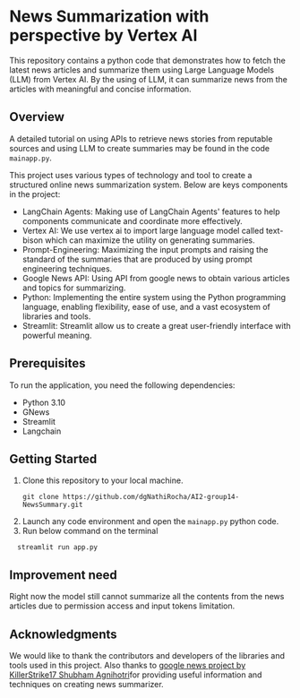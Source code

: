 # News Summarization with perspective by Vertex AI

This repository contains a python code that demonstrates how to fetch the latest news articles and summarize them using Large Language Models (LLM) from Vertex AI. By the using of LLM, it can summarize news from the articles with meaningful and concise information.

## Overview

A detailed tutorial on using APIs to retrieve news stories from reputable sources and using LLM to create summaries may be found in the code `mainapp.py`.

This project uses various types of technology and tool to create a structured online news summarization system. Below are keys components in the project:

- LangChain Agents: Making use of LangChain Agents' features to help components communicate and coordinate more effectively.
- Vertex AI: We use vertex ai to import large language model called text-bison which can maximize the utility on generating summaries.
- Prompt-Engineering: Maximizing the input prompts and raising the standard of the summaries that are produced by using prompt engineering techniques.
- Google News API: Using API from google news to obtain various articles and topics for summarizing.
- Python: Implementing the entire system using the Python programming language, enabling flexibility, ease of use, and a vast ecosystem of libraries and tools.
- Streamlit: Streamlit allow us to create a great user-friendly interface with powerful meaning.

## Prerequisites

To run the application, you need the following dependencies:

- Python 3.10
- GNews
- Streamlit
- Langchain

## Getting Started

1. Clone this repository to your local machine.
   ```
   git clone https://github.com/dgNathiRocha/AI2-group14-NewsSummary.git
   ```
3. Launch any code environment and open the `mainapp.py` python code.
4. Run below command on the terminal
 ```
   streamlit run app.py
   ```

## Improvement need

Right now the model still cannot summarize all the contents from the news articles due to permission access and input tokens limitation.


## Acknowledgments

We would like to thank the contributors and developers of the libraries and tools used in this project. Also thanks to [google news project by KillerStrike17 Shubham Agnihotri](https://github.com/mchoirul/genai-code/blob/main/notebook/googlenews_summarize_vertex_langchain-git.ipynb?source=post_page-----a0a3b513cdb5--------------------------------)for providing useful information and techniques on creating news summarizer.